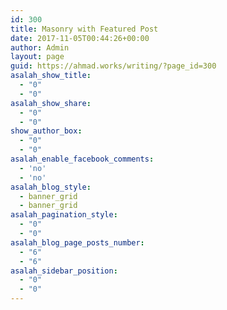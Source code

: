 ```yaml
---
id: 300
title: Masonry with Featured Post
date: 2017-11-05T00:44:26+00:00
author: Admin
layout: page
guid: https://ahmad.works/writing/?page_id=300
asalah_show_title:
  - "0"
  - "0"
asalah_show_share:
  - "0"
  - "0"
show_author_box:
  - "0"
  - "0"
asalah_enable_facebook_comments:
  - 'no'
  - 'no'
asalah_blog_style:
  - banner_grid
  - banner_grid
asalah_pagination_style:
  - "0"
  - "0"
asalah_blog_page_posts_number:
  - "6"
  - "6"
asalah_sidebar_position:
  - "0"
  - "0"
---
```

